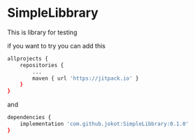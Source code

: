 # SimpleLibbrary
This is library for testing

if you want to try you can add this

```sh
allprojects {
	repositories {
		...
		maven { url 'https://jitpack.io' }
	}
}
```

and

```sh
dependencies {
	implementation 'com.github.jokot:SimpleLibbrary:0.1.0'
}
```
